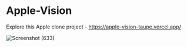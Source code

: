 # Apple-Vision
Explore this Apple clone project - https://apple-vision-taupe.vercel.app/

![Screenshot (633)](https://github.com/hemantgarg1452/Apple-Vision/assets/108003083/009a0658-943f-411e-93d6-630e49a26ecf)
